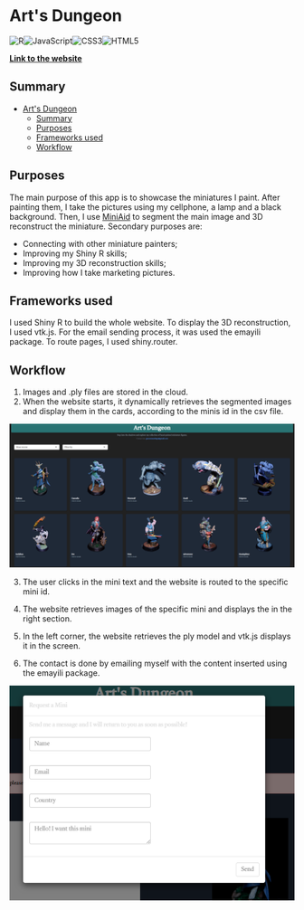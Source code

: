 # Art's Dungeon

![R](https://img.shields.io/badge/r-%23276DC3.svg?style=for-the-badge&logo=r&logoColor=white)![JavaScript](https://img.shields.io/badge/javascript-%23323330.svg?style=for-the-badge&logo=javascript&logoColor=%23F7DF1E)![CSS3](https://img.shields.io/badge/css3-%231572B6.svg?style=for-the-badge&logo=css3&logoColor=white)![HTML5](https://img.shields.io/badge/html5-%23E34F26.svg?style=for-the-badge&logo=html5&logoColor=white)

**[Link to the website](https://gustavosantiago.shinyapps.io/ArtsDungeon)** 

## Summary

- [Art's Dungeon](#arts-dungeon)
  - [Summary](#summary)
  - [Purposes](#purposes)
  - [Frameworks used](#frameworks-used)
  - [Workflow](#workflow)

## Purposes

The main purpose of this app is to showcase the miniatures I paint. After painting them, I take the pictures using my cellphone, a lamp and a black background. Then, I use [MiniAid](https://github.com/GustavoSantiago113/MiniAid) to segment the main image and 3D reconstruct the miniature. Secondary purposes are:

* Connecting with other miniature painters;
* Improving my Shiny R skills;
* Improving my 3D reconstruction skills;
* Improving how I take marketing pictures. 

## Frameworks used

I used Shiny R to build the whole website. To display the 3D reconstruction, I used vtk.js. For the email sending process, it was used the emayili package. To route pages, I used shiny.router.

## Workflow

1. Images and .ply files are stored in the cloud.
2. When the website starts, it dynamically retrieves the segmented images and display them in the cards, according to the minis id in the csv file.

![Land page](readme_images/Screenshot%202025-09-01%20154416.png)

3. The user clicks in the mini text and the website is routed to the specific mini id.
4. The website retrieves images of the specific mini and displays the in the right section.
5. In the left corner, the website retrieves the ply model and vtk.js displays it in the screen.

6. The contact is done by emailing myself with the content inserted using the emayili package.

![Email modal](readme_images/Screenshot%202025-09-01%20154832.png)